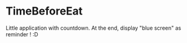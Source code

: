 TimeBeforeEat
=============

Little application with countdown. At the end, display "blue screen" as reminder ! :D
